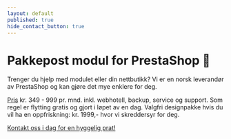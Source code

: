 ```yaml
---
layout: default
published: true
hide_contact_button: true
---
```


# Pakkepost modul for PrestaShop 🚀

Trenger du hjelp med modulet eller din nettbutikk? Vi er en norsk leverandør av PrestaShop og kan gjøre det mye enklere for deg.

[Pris] kr. 349 - 999 pr. mnd. inkl. webhotell, backup, service og support. Som regel er flytting gratis og gjort i løpet av en dag. Valgfri designpakke hvis du vil ha en oppfriskning: kr. 1999,- hvor vi skreddersyr for deg.

<a class="button" href="https://www.komplettnettbutikk.no#kontakt" target="_blank">Kontakt oss i dag for en hyggelig prat!</a>

[KomplettNettbutikk]: https://www.komplettnettbutikk.no
[Ta kontakt med oss i dag]:  https://www.komplettnettbutikk.no/#kontakt
[Pris]: https://www.komplettnettbutikk.no/priser-for-nokkelferdig-nettbutik/
